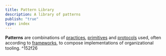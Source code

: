 ```yaml
---
title: Pattern Library
description: A library of patterns
publish: "true"
type: index
---
```


**Patterns** are combinations of [practices](notes/dao-primitives/Practices.md), [primitives](tags/primitives.md) and [protocols](tags/protocols.md) used, often according to [frameworks](tags/frameworks.md), to compose implementations of organizational tooling. ^152f26
